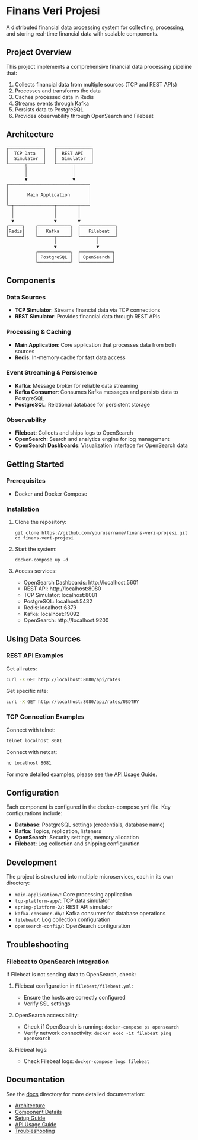 # Finans Veri Projesi

A distributed financial data processing system for collecting, processing, and storing real-time financial data with scalable components.

## Project Overview

This project implements a comprehensive financial data processing pipeline that:

1. Collects financial data from multiple sources (TCP and REST APIs)
2. Processes and transforms the data
3. Caches processed data in Redis
4. Streams events through Kafka
5. Persists data to PostgreSQL
6. Provides observability through OpenSearch and Filebeat

## Architecture

```
┌─────────────┐   ┌─────────────┐
│  TCP Data   │   │  REST API   │
│  Simulator  │   │  Simulator  │
└──────┬──────┘   └──────┬──────┘
       │                 │
       │                 │
       ▼                 ▼
┌──────────────────────────────┐
│                              │
│       Main Application       │
│                              │
└─┬───────────────┬────────┬───┘
  │               │        │
  │               │        │
  ▼               ▼        ▼
┌─────┐    ┌────────────┐  ┌─────────────┐
│Redis│    │   Kafka    │  │   Filebeat  │
└─────┘    └──────┬─────┘  └──────┬──────┘
                  │               │
                  ▼               ▼
           ┌────────────┐  ┌────────────┐
           │ PostgreSQL │  │ OpenSearch │
           └────────────┘  └────────────┘
```

## Components

### Data Sources
- **TCP Simulator**: Streams financial data via TCP connections
- **REST Simulator**: Provides financial data through REST APIs

### Processing & Caching
- **Main Application**: Core application that processes data from both sources
- **Redis**: In-memory cache for fast data access

### Event Streaming & Persistence
- **Kafka**: Message broker for reliable data streaming
- **Kafka Consumer**: Consumes Kafka messages and persists data to PostgreSQL
- **PostgreSQL**: Relational database for persistent storage

### Observability
- **Filebeat**: Collects and ships logs to OpenSearch
- **OpenSearch**: Search and analytics engine for log management
- **OpenSearch Dashboards**: Visualization interface for OpenSearch data

## Getting Started

### Prerequisites
- Docker and Docker Compose

### Installation

1. Clone the repository:
   ```
   git clone https://github.com/yourusername/finans-veri-projesi.git
   cd finans-veri-projesi
   ```

2. Start the system:
   ```
   docker-compose up -d
   ```

3. Access services:
   - OpenSearch Dashboards: http://localhost:5601
   - REST API: http://localhost:8080
   - TCP Simulator: localhost:8081
   - PostgreSQL: localhost:5432
   - Redis: localhost:6379
   - Kafka: localhost:19092
   - OpenSearch: http://localhost:9200

## Using Data Sources

### REST API Examples

Get all rates:
```bash
curl -X GET http://localhost:8080/api/rates
```

Get specific rate:
```bash
curl -X GET http://localhost:8080/api/rates/USDTRY
```

### TCP Connection Examples

Connect with telnet:
```bash
telnet localhost 8081
```

Connect with netcat:
```bash
nc localhost 8081
```

For more detailed examples, please see the [API Usage Guide](docs/api-usage.md).

## Configuration

Each component is configured in the docker-compose.yml file. Key configurations include:

- **Database**: PostgreSQL settings (credentials, database name)
- **Kafka**: Topics, replication, listeners
- **OpenSearch**: Security settings, memory allocation
- **Filebeat**: Log collection and shipping configuration

## Development

The project is structured into multiple microservices, each in its own directory:

- `main-application/`: Core processing application
- `tcp-platform-app/`: TCP data simulator
- `spring-platform-2/`: REST API simulator
- `kafka-consumer-db/`: Kafka consumer for database operations
- `filebeat/`: Log collection configuration
- `opensearch-config/`: OpenSearch configuration

## Troubleshooting

### Filebeat to OpenSearch Integration

If Filebeat is not sending data to OpenSearch, check:

1. Filebeat configuration in `filebeat/filebeat.yml`:
   - Ensure the hosts are correctly configured
   - Verify SSL settings

2. OpenSearch accessibility:
   - Check if OpenSearch is running: `docker-compose ps opensearch`
   - Verify network connectivity: `docker exec -it filebeat ping opensearch`

3. Filebeat logs:
   - Check Filebeat logs: `docker-compose logs filebeat`

## Documentation

See the [docs](docs/) directory for more detailed documentation:

- [Architecture](docs/architecture.md)
- [Component Details](docs/components.md)
- [Setup Guide](docs/setup.md)
- [API Usage Guide](docs/api-usage.md)
- [Troubleshooting](docs/troubleshooting.md) 